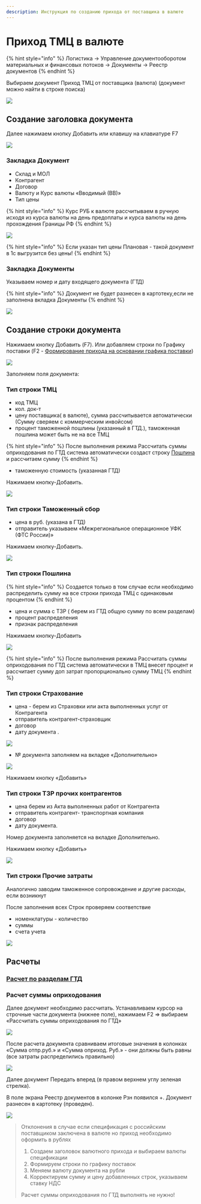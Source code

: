 ```yaml
---
description: Инструкция по созданию прихода от поставщика в валюте
---
```


# Приход ТМЦ в валюте

{% hint style="info" %}
Логистика → Управление документооборотом материальных и финансовых потоков → Документы → Реестр документов
{% endhint %}

Выбираем документ Приход ТМЦ от поставщика (валюта) (документ можно найти в строке поиска)

![](<../../../../.gitbook/assets/1 (125).png>)

## **Создание заголовка документа**

Далее нажимаем кнопку Добавить или клавишу на клавиатуре F7

![](<../../../../.gitbook/assets/2 (28).png>)

### Закладка Документ

* Склад и МОЛ
* Контрагент
* Договор
* Валюту и Курс валюты «Вводимый (ВВ)»
* Тип цены

{% hint style="info" %}
Курс РУБ к валюте рассчитываем в ручную исходя из курса валюты на день предоплаты и курса валюты на день прохождения Границы РФ
{% endhint %}

![](<../../../../.gitbook/assets/3 (27).png>)

{% hint style="info" %}
Если указан тип цены Плановая - такой документ в 1с выгрузится без цены!
{% endhint %}

### Закладка Документы

Указываем номер и дату входящего документа (ГТД)

{% hint style="info" %}
Документ не будет разнесен в картотеку,если не заполнена вкладка Документы
{% endhint %}

![](<../../../../.gitbook/assets/4 (32).png>)

## Создание строки документа

Нажимаем кнопку Добавить (F7). Или добавляем строки по Графику поставки (F2 - [Формирование прихода на основании графика поставки](../))

![](../../../../.gitbook/assets/5.png)

Заполняем поля документа:

### **Тип строки ТМЦ**

* код ТМЦ
* кол. док-т
* цену поставщика( в валюте), сумма рассчитывается автоматически (Сумму сверяем с коммерческим инвойсом)
* процент таможенной пошлины (указанный в ГТД.), таможенная пошлина может быть не на все ТМЦ

{% hint style="info" %}
После выполнения режима Рассчитать суммы оприходования по ГТД система автоматически создаст строку [Пошлина ](./#tip-stroki-poshlina)и рассчитаем сумму
{% endhint %}

* таможенную стоимость (указанная ГТД)

Нажимаем кнопку-Добавить.

![](<../../../../.gitbook/assets/6 (21).png>)

### **Тип строки Таможенный сбор**

* цена в руб. (указана в ГТД)
* отправитель указываем «Межрегиональное операционное УФК (ФТС России)»

Нажимаем кнопку-Добавить.

![](<../../../../.gitbook/assets/7 (44).png>)

### **Тип строки Пошлина**

{% hint style="info" %}
Создается только в том случае если необходимо распределить сумму на все строки прихода ТМЦ с одинаковым процентом
{% endhint %}

* цена и сумма с ТЗР ( берем из ГТД общую сумму по всем разделам)
* процент распределения
* признак распределения

Нажимаем кнопку-Добавить

![](https://firebasestorage.googleapis.com/v0/b/gitbook-x-prod.appspot.com/o/spaces%2F-MBaL4-sguLCzbQd3FRY%2Fuploads%2F2tWbJcP88BQ2hpUYARyx%2Ffile.jpeg?alt=media)

{% hint style="info" %}
После выполнения режима Рассчитать суммы оприходования по ГТД система автоматически в ТМЦ внесет процент и рассчитает сумму доп затрат пропорционально сумму ТМЦ
{% endhint %}

### **Тип строки Страхование**

* цена - берем из Страховки или акта выполненных услуг от Контрагента
* отправитель контрагент-страховщик
* договор
* дату документа .

![](<../../../../.gitbook/assets/9 (7).png>)

* № документа заполняем на вкладке «Дополнительно»

![](<../../../../.gitbook/assets/10 (10).png>)

Нажимаем кнопку «Добавить»

### **Тип строки ТЗР прочих контрагентов**

* цена берем из Акта выполненных работ от Контрагента
* отправитель контрагент- транспортная компания
* договор
* дату документа.

Номер документа заполняется на вкладке Дополнительно.

Нажимаем кнопку «Добавить»

![](<../../../../.gitbook/assets/11 (12).png>)

### Тип строки Прочие затраты

Аналогично заводим таможенное сопровождение и другие расходы, если возникнут

После заполнения всех Строк проверяем соответствие

* номенклатуры - количество
* суммы
* счета учета

![](<../../../../.gitbook/assets/12 (18).png>)

## Расчеты

### [Расчет по разделам ГТД](raschet-po-razdelam-gtd.md)

### Расчет суммы оприходования

Далее документ необходимо рассчитать. Устанавливаем курсор на строчные части документа (нижнее поле), нажимаем F2 => выбираем «Рассчитать суммы оприходования по ГТД»

![](<../../../../.gitbook/assets/13 (8).png>)

После расчета документа сравниваем итоговые значения в колонках «Сумма отпр.руб.» и «Сумма оприход. Руб.» - они должны быть равны (все затраты распределились правильно)

![](<../../../../.gitbook/assets/14 (22).png>)

Далее документ Передать вперед (в правом верхнем углу зеленая стрелка).

В поле экрана Реестр документов в колонке Рзн появился +. Документ разнесен в картотеку (проведен).

![](<../../../../.gitbook/assets/15 (1).png>)

> Отклонения в случае если спецификация с российским поставщиком заключена в валюте но приход необходимо оформить в рублях
>
> 1. Создаем заголовок валютного прихода и выбираем валюты спецификации
> 2. Формируем строки по графику поставок
> 3. Меняем валюту документа на рубли
> 4. Корректируем сумму и цену добавленных строк, указываем ставку НДС
>
> Расчет суммы оприходования по ГТД выполнять не нужно!
